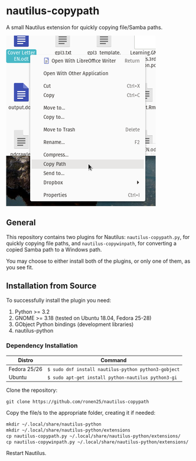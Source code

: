 # nautilus-copypath
A small Nautilus extension for quickly copying file/Samba paths.

![Screenshot](https://github.com/ronen25/nautilus-copypath/blob/master/nautilus_copypath_screenshot.png)

## General
This repository contains two plugins for Nautilus: `nautilus-copypath.py`, for quickly copying file paths,
and `nautilus-copywinpath`, for converting a copied Samba path to a Windows path.

You may choose to either install both of the plugins, or only one of them, as you see fit.

## Installation from Source
To successfully install the plugin you need:
1. Python >= 3.2
2. GNOME >= 3.18 (tested on Ubuntu 18.04, Fedora 25-28)
3. GObject Python bindings (development libraries)
4. nautilus-python

### Dependency Installation
| Distro | Command|
|--------|--------|
| Fedora 25/26 | ``` $ sudo dnf install nautilus-python python3-gobject ``` |
| Ubuntu | ``` $ sudo apt-get install python-nautilus python3-gi ``` |

Clone the repository:
```
git clone https://github.com/ronen25/nautilus-copypath
```

Copy the file/s to the appropriate folder, creating it if needed:
```
mkdir ~/.local/share/nautilus-python
mkdir ~/.local/share/nautilus-python/extensions
cp nautilus-copypath.py ~/.local/share/nautilus-python/extensions/
cp nautilus-copywinpath.py ~/.local/share/nautilus-python/extensions/
```

Restart Nautilus.
